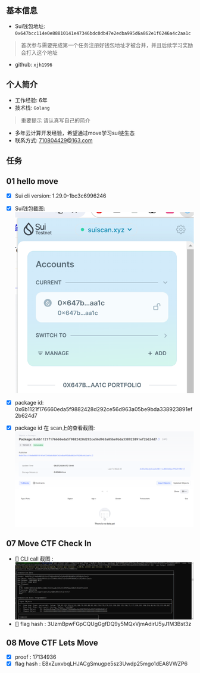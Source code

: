 ## 基本信息
- Sui钱包地址: `0x647bcc114e0e88810141e47346bdc0db47e2edba995d6a862e1f6246a4c2aa1c`
> 首次参与需要完成第一个任务注册好钱包地址才被合并，并且后续学习奖励会打入这个地址
- github: `xjh1996`

## 个人简介
- 工作经验: 6年
- 技术栈: `Golang`
> 重要提示 请认真写自己的简介
- 多年云计算开发经验，希望通过move学习sui链生态
- 联系方式: 710804429@163.com

## 任务

##   01 hello move  
- [x] Sui cli version: 1.29.0-1bc3c6996246
- [x] Sui钱包截图: ![Sui钱包截图](./images/img1.png)
- [x] package id: 0x6b1121f176660eda5f9882428d292ce56d963a05be9bda338923891ef2b624d7
- [x] package id 在 scan上的查看截图:![Scan截图](./images/img2.png)


##   07 Move CTF Check In
- [] CLI call 截图 : ![截图](./images/task07.png)
- [] flag hash : 3UzmBpwFGpCQUgGgfDQ9y5MQxVjmAdirU5yJ1M3Bst3z

##   08 Move CTF Lets Move
- [x] proof : 17134936
- [x] flag hash : E8xZuxvbqLHJACgSmugpe5sz3Uwdp25mgo1dEA8VWZP6
